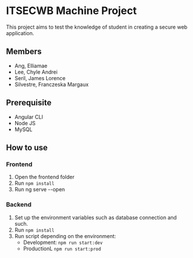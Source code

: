 # ITSECWB Machine Project
This project aims to test the knowledge of student in creating a secure web application.

## Members
- Ang, Elliamae
- Lee, Chyle Andrei
- Seril, James Lorence
- Silvestre, Franczeska Margaux

## Prerequisite
- Angular CLI
- Node JS
- MySQL
  
## How to use
### Frontend
1. Open the frontend folder
2. Run ```npm install```
3. Run ng serve --open

### Backend
1. Set up the environment variables such as database connection and such.
2. Run ```npm install```
3. Run script depending on the environment:
   - Development: ```npm run start:dev```
   - ProductionL ```npm run start:prod```

